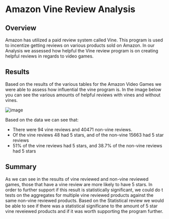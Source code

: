 # Amazon Vine Review Analysis

## Overview

Amazon has utilized a paid review system called Vine. This program is used to incentize getting reviews on various products sold on Amazon. In our Analysis we assessed how helpful the Vine review program is on creating helpful reviews in regards to video games.

## Results

Based on the results of the various tables for the Amazon Video Games we were able to assess how influential the vine program is.
In the image below you can see the various amounts of helpful reviews with vines and without vines.

![image](https://user-images.githubusercontent.com/91395269/161403891-815e95e2-98a3-49de-a331-6e46ff20050b.png)


Based on the data we can see that:
- There were 94 vine reviews and 40471 non-vine reviews.
- Of the vine reviews 48 had 5 stars, and of the non-vine 15663 had 5 star reviews
- 51% of the vine reviews had 5 stars, and 38.7% of the non-vine reviews had 5 stars

## Summary

As we can see in the results of vine reviewed and non-vine reviewed games, those that have a vine review are more likely to have 5 stars. In order to further support if this result is statistically significant, we could do t tests on the aggregates for multiple vine reviewed products against the same non-vine reviewed products. Based on the Statistical review we would be able to see if there was a statistical significane to the amount of 5 star vine reveiewed products and if it was worth supporting the program further.

